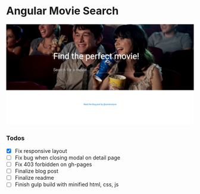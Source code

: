# Angular Movie Search

![](/app/images/demo.png)

### Todos

- [x] Fix responsive layout
- [ ] Fix bug when closing modal on detail page
- [ ] Fix 403 forbidden on gh-pages
- [ ] Finalize blog post
- [ ] Finalize readme
- [ ] Finish gulp build with minified html, css, js